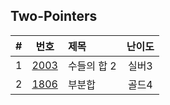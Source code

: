 
## Two-Pointers

|#|번호|제목|난이도|
|:-:|:-:|:-|:-:|
|1  |[2003](https://www.acmicpc.net/problem/2003)  |수들의 합 2 |실버3|
|2  |[1806](https://www.acmicpc.net/problem/1806)  |부분합      |골드4|